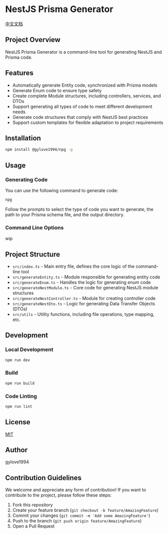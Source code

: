 # NestJS Prisma Generator

[中文文档](README_CN.md)

## Project Overview

NestJS Prisma Generator is a command-line tool for generating NestJS and Prisma code.

## Features

- Automatically generate Entity code, synchronized with Prisma models
- Generate Enum code to ensure type safety
- Create complete Module structures, including controllers, services, and DTOs
- Support generating all types of code to meet different development needs
- Generate code structures that comply with NestJS best practices
- Support custom templates for flexible adaptation to project requirements

## Installation

```bash
npm install @gylove1994/npg -g
```

## Usage

### Generating Code

You can use the following command to generate code:

```bash
npg
```

Follow the prompts to select the type of code you want to generate, the path to your Prisma schema file, and the output directory.

### Command Line Options

wip

## Project Structure

- `src/index.ts` - Main entry file, defines the core logic of the command-line tool
- `src/generateEntity.ts` - Module responsible for generating entity code
- `src/generateEnum.ts` - Handles the logic for generating enum code
- `src/generateNestModule.ts` - Core code for generating NestJS module structures
- `src/generateNestController.ts` - Module for creating controller code
- `src/generateNestDto.ts` - Logic for generating Data Transfer Objects (DTOs)
- `src/utils` - Utility functions, including file operations, type mapping, etc.

## Development

### Local Development
```bash
npm run dev
```

### Build

```bash
npm run build
```

### Code Linting

```bash
npm run lint
```

## License

[MIT](LICENSE)

## Author

gylove1994

## Contribution Guidelines

We welcome and appreciate any form of contribution! If you want to contribute to the project, please follow these steps:

1. Fork this repository
2. Create your feature branch (`git checkout -b feature/AmazingFeature`)
3. Commit your changes (`git commit -m 'Add some AmazingFeature'`)
4. Push to the branch (`git push origin feature/AmazingFeature`)
5. Open a Pull Request
